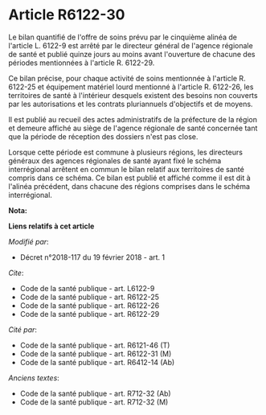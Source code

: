 # Article R6122-30

Le bilan quantifié de l'offre de soins prévu par le cinquième alinéa de l'article L. 6122-9 est arrêté par le directeur
général de l'agence régionale de santé et publié quinze jours au moins avant l'ouverture de chacune des périodes mentionnées
à l'article R. 6122-29. 

Ce bilan précise, pour chaque activité de soins mentionnée à l'article R. 6122-25 et équipement matériel lourd mentionné à
l'article R. 6122-26, les territoires de santé à l'intérieur desquels existent des besoins non couverts par les autorisations
et les contrats pluriannuels d'objectifs et de moyens.

Il est publié au recueil des actes administratifs de la préfecture de la région et demeure affiché au siège de l'agence
régionale de santé concernée tant que la période de réception des dossiers n'est pas close.

Lorsque cette période est commune à plusieurs régions, les directeurs généraux des agences régionales de santé ayant fixé le
schéma interrégional arrêtent en commun le bilan relatif aux territoires de santé compris dans ce schéma. Ce bilan est publié
et affiché comme il est dit à l'alinéa précédent, dans chacune des régions comprises dans le schéma interrégional.

**Nota:**



**Liens relatifs à cet article**

_Modifié par_:

  - Décret n°2018-117 du 19 février 2018 - art. 1

_Cite_:

  - Code de la santé publique - art. L6122-9
  - Code de la santé publique - art. R6122-25
  - Code de la santé publique - art. R6122-26
  - Code de la santé publique - art. R6122-29

_Cité par_:

  - Code de la santé publique - art. R6121-46 (T)
  - Code de la santé publique - art. R6122-31 (M)
  - Code de la santé publique - art. R6412-14 (Ab)

_Anciens textes_:

  - Code de la santé publique - art. R712-32 (Ab)
  - Code de la santé publique - art. R712-32 (M)
